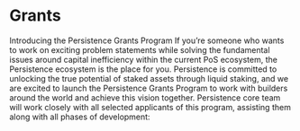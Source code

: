 # Grants

Introducing the Persistence Grants Program If you’re someone who wants to work on exciting problem statements while solving the fundamental issues around capital inefficiency within the current PoS ecosystem, the Persistence ecosystem is the place for you. Persistence is committed to unlocking the true potential of staked assets through liquid staking, and we are excited to launch the Persistence Grants Program to work with builders around the world and achieve this vision together. Persistence core team will work closely with all selected applicants of this program, assisting them along with all phases of development:&#x20;

